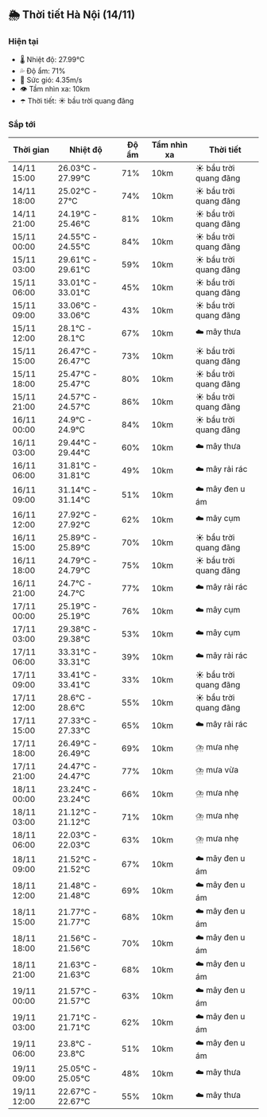 ## 🌦️ Thời tiết Hà Nội (14/11)

### Hiện tại

- 🌡️ Nhiệt độ: 27.99℃
- 💦 Độ ẩm: 71%
- 💨 Sức gió: 4.35m/s
- 👁️ Tầm nhìn xa: 10km
- ☂️ Thời tiết: ☀️ bầu trời quang đãng

### Sắp tới

| Thời gian | Nhiệt độ | Độ ẩm | Tầm nhìn xa | Thời tiết |
| --- | --- | --- | --- | --- |
| 14/11 15:00 | 26.03℃ - 27.99℃ | 71% | 10km | ☀️ bầu trời quang đãng |
| 14/11 18:00 | 25.02℃ - 27℃ | 74% | 10km | ☀️ bầu trời quang đãng |
| 14/11 21:00 | 24.19℃ - 25.46℃ | 81% | 10km | ☀️ bầu trời quang đãng |
| 15/11 00:00 | 24.55℃ - 24.55℃ | 84% | 10km | ☀️ bầu trời quang đãng |
| 15/11 03:00 | 29.61℃ - 29.61℃ | 59% | 10km | ☀️ bầu trời quang đãng |
| 15/11 06:00 | 33.01℃ - 33.01℃ | 45% | 10km | ☀️ bầu trời quang đãng |
| 15/11 09:00 | 33.06℃ - 33.06℃ | 43% | 10km | ☀️ bầu trời quang đãng |
| 15/11 12:00 | 28.1℃ - 28.1℃ | 67% | 10km | ☁️ mây thưa |
| 15/11 15:00 | 26.47℃ - 26.47℃ | 73% | 10km | ☀️ bầu trời quang đãng |
| 15/11 18:00 | 25.47℃ - 25.47℃ | 80% | 10km | ☀️ bầu trời quang đãng |
| 15/11 21:00 | 24.57℃ - 24.57℃ | 86% | 10km | ☀️ bầu trời quang đãng |
| 16/11 00:00 | 24.9℃ - 24.9℃ | 84% | 10km | ☀️ bầu trời quang đãng |
| 16/11 03:00 | 29.44℃ - 29.44℃ | 60% | 10km | ☁️ mây thưa |
| 16/11 06:00 | 31.81℃ - 31.81℃ | 49% | 10km | ☁️ mây rải rác |
| 16/11 09:00 | 31.14℃ - 31.14℃ | 51% | 10km | ☁️ mây đen u ám |
| 16/11 12:00 | 27.92℃ - 27.92℃ | 62% | 10km | ☁️ mây cụm |
| 16/11 15:00 | 25.89℃ - 25.89℃ | 70% | 10km | ☀️ bầu trời quang đãng |
| 16/11 18:00 | 24.79℃ - 24.79℃ | 75% | 10km | ☀️ bầu trời quang đãng |
| 16/11 21:00 | 24.7℃ - 24.7℃ | 77% | 10km | ☁️ mây rải rác |
| 17/11 00:00 | 25.19℃ - 25.19℃ | 76% | 10km | ☁️ mây cụm |
| 17/11 03:00 | 29.38℃ - 29.38℃ | 53% | 10km | ☁️ mây cụm |
| 17/11 06:00 | 33.31℃ - 33.31℃ | 39% | 10km | ☁️ mây rải rác |
| 17/11 09:00 | 33.41℃ - 33.41℃ | 33% | 10km | ☀️ bầu trời quang đãng |
| 17/11 12:00 | 28.6℃ - 28.6℃ | 55% | 10km | ☀️ bầu trời quang đãng |
| 17/11 15:00 | 27.33℃ - 27.33℃ | 65% | 10km | ☁️ mây rải rác |
| 17/11 18:00 | 26.49℃ - 26.49℃ | 69% | 10km | ⛈️ mưa nhẹ |
| 17/11 21:00 | 24.47℃ - 24.47℃ | 77% | 10km | ⛈️ mưa vừa |
| 18/11 00:00 | 23.24℃ - 23.24℃ | 66% | 10km | ⛈️ mưa nhẹ |
| 18/11 03:00 | 21.12℃ - 21.12℃ | 71% | 10km | ⛈️ mưa nhẹ |
| 18/11 06:00 | 22.03℃ - 22.03℃ | 63% | 10km | ⛈️ mưa nhẹ |
| 18/11 09:00 | 21.52℃ - 21.52℃ | 67% | 10km | ☁️ mây đen u ám |
| 18/11 12:00 | 21.48℃ - 21.48℃ | 69% | 10km | ☁️ mây đen u ám |
| 18/11 15:00 | 21.77℃ - 21.77℃ | 68% | 10km | ☁️ mây đen u ám |
| 18/11 18:00 | 21.56℃ - 21.56℃ | 70% | 10km | ☁️ mây đen u ám |
| 18/11 21:00 | 21.63℃ - 21.63℃ | 68% | 10km | ☁️ mây đen u ám |
| 19/11 00:00 | 21.57℃ - 21.57℃ | 63% | 10km | ☁️ mây đen u ám |
| 19/11 03:00 | 21.71℃ - 21.71℃ | 62% | 10km | ☁️ mây đen u ám |
| 19/11 06:00 | 23.8℃ - 23.8℃ | 51% | 10km | ☁️ mây đen u ám |
| 19/11 09:00 | 25.05℃ - 25.05℃ | 48% | 10km | ☁️ mây thưa |
| 19/11 12:00 | 22.67℃ - 22.67℃ | 55% | 10km | ☁️ mây thưa |
